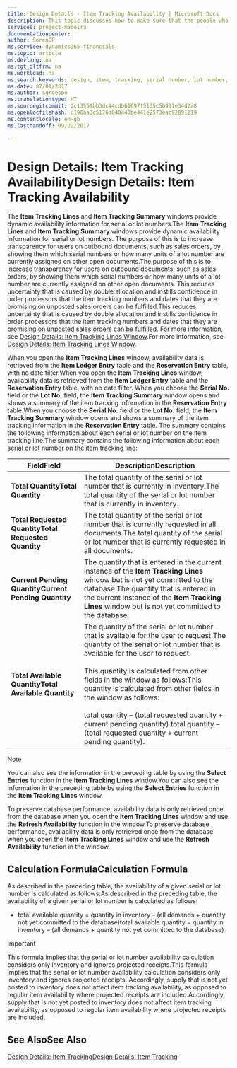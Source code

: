 ```yaml
---
title: Design Details - Item Tracking Availability | Microsoft Docs
description: This topic discusses how to make sure that the people who process orders can rely on the availability of serial or lot numbers.
services: project-madeira
documentationcenter: 
author: SorenGP
ms.service: dynamics365-financials
ms.topic: article
ms.devlang: na
ms.tgt_pltfrm: na
ms.workload: na
ms.search.keywords: design, item, tracking, serial number, lot number, outbound documents
ms.date: 07/01/2017
ms.author: sgroespe
ms.translationtype: HT
ms.sourcegitcommit: 2c13559bb3dc44cdb61697f5135c5b931e34d2a8
ms.openlocfilehash: d196aa3c5176d040440be441e2573eac92891219
ms.contentlocale: en-gb
ms.lasthandoff: 09/22/2017

---
```

# <a name="design-details-item-tracking-availability"></a><span data-ttu-id="6ebb3-103">Design Details: Item Tracking Availability</span><span class="sxs-lookup"><span data-stu-id="6ebb3-103">Design Details: Item Tracking Availability</span></span>
<span data-ttu-id="6ebb3-104">The **Item Tracking Lines** and **Item Tracking Summary** windows provide dynamic availability information for serial or lot numbers.</span><span class="sxs-lookup"><span data-stu-id="6ebb3-104">The **Item Tracking Lines** and **Item Tracking Summary** windows provide dynamic availability information for serial or lot numbers.</span></span> <span data-ttu-id="6ebb3-105">The purpose of this is to increase transparency for users on outbound documents, such as sales orders, by showing them which serial numbers or how many units of a lot number are currently assigned on other open documents.</span><span class="sxs-lookup"><span data-stu-id="6ebb3-105">The purpose of this is to increase transparency for users on outbound documents, such as sales orders, by showing them which serial numbers or how many units of a lot number are currently assigned on other open documents.</span></span> <span data-ttu-id="6ebb3-106">This reduces uncertainty that is caused by double allocation and instills confidence in order processors that the item tracking numbers and dates that they are promising on unposted sales orders can be fulfilled.</span><span class="sxs-lookup"><span data-stu-id="6ebb3-106">This reduces uncertainty that is caused by double allocation and instills confidence in order processors that the item tracking numbers and dates that they are promising on unposted sales orders can be fulfilled.</span></span> <span data-ttu-id="6ebb3-107">For more information, see [Design Details: Item Tracking Lines Window](design-details-item-tracking-lines-window.md).</span><span class="sxs-lookup"><span data-stu-id="6ebb3-107">For more information, see [Design Details: Item Tracking Lines Window](design-details-item-tracking-lines-window.md).</span></span>  
  
<span data-ttu-id="6ebb3-108">When you open the **Item Tracking Lines** window, availability data is retrieved from the **Item Ledger Entry** table and the **Reservation Entry** table, with no date filter.</span><span class="sxs-lookup"><span data-stu-id="6ebb3-108">When you open the **Item Tracking Lines** window, availability data is retrieved from the **Item Ledger Entry** table and the **Reservation Entry** table, with no date filter.</span></span> <span data-ttu-id="6ebb3-109">When you choose the **Serial No.** field or the **Lot No.** field, the **Item Tracking Summary** window opens and shows a summary of the item tracking information in the **Reservation Entry** table.</span><span class="sxs-lookup"><span data-stu-id="6ebb3-109">When you choose the **Serial No.** field or the **Lot No.** field, the **Item Tracking Summary** window opens and shows a summary of the item tracking information in the **Reservation Entry** table.</span></span> <span data-ttu-id="6ebb3-110">The summary contains the following information about each serial or lot number on the item tracking line:</span><span class="sxs-lookup"><span data-stu-id="6ebb3-110">The summary contains the following information about each serial or lot number on the item tracking line:</span></span>  
  
|<span data-ttu-id="6ebb3-111">Field</span><span class="sxs-lookup"><span data-stu-id="6ebb3-111">Field</span></span>|<span data-ttu-id="6ebb3-112">Description</span><span class="sxs-lookup"><span data-stu-id="6ebb3-112">Description</span></span>|  
|---------------------------------|---------------------------------------|  
|<span data-ttu-id="6ebb3-113">**Total Quantity**</span><span class="sxs-lookup"><span data-stu-id="6ebb3-113">**Total Quantity**</span></span>|<span data-ttu-id="6ebb3-114">The total quantity of the serial or lot number that is currently in inventory.</span><span class="sxs-lookup"><span data-stu-id="6ebb3-114">The total quantity of the serial or lot number that is currently in inventory.</span></span>|  
|<span data-ttu-id="6ebb3-115">**Total Requested Quantity**</span><span class="sxs-lookup"><span data-stu-id="6ebb3-115">**Total Requested Quantity**</span></span>|<span data-ttu-id="6ebb3-116">The total quantity of the serial or lot number that is currently requested in all documents.</span><span class="sxs-lookup"><span data-stu-id="6ebb3-116">The total quantity of the serial or lot number that is currently requested in all documents.</span></span>|  
|<span data-ttu-id="6ebb3-117">**Current Pending Quantity**</span><span class="sxs-lookup"><span data-stu-id="6ebb3-117">**Current Pending Quantity**</span></span>|<span data-ttu-id="6ebb3-118">The quantity that is entered in the current instance of the **Item Tracking Lines** window but is not yet committed to the database.</span><span class="sxs-lookup"><span data-stu-id="6ebb3-118">The quantity that is entered in the current instance of the **Item Tracking Lines** window but is not yet committed to the database.</span></span>|  
|<span data-ttu-id="6ebb3-119">**Total Available Quantity**</span><span class="sxs-lookup"><span data-stu-id="6ebb3-119">**Total Available Quantity**</span></span>|<span data-ttu-id="6ebb3-120">The quantity of the serial or lot number that is available for the user to request.</span><span class="sxs-lookup"><span data-stu-id="6ebb3-120">The quantity of the serial or lot number that is available for the user to request.</span></span><br /><br /> <span data-ttu-id="6ebb3-121">This quantity is calculated from other fields in the window as follows:</span><span class="sxs-lookup"><span data-stu-id="6ebb3-121">This quantity is calculated from other fields in the window as follows:</span></span><br /><br /> <span data-ttu-id="6ebb3-122">total quantity – (total requested quantity + current pending quantity).</span><span class="sxs-lookup"><span data-stu-id="6ebb3-122">total quantity – (total requested quantity + current pending quantity).</span></span>|  
  
> [!NOTE]  
>  <span data-ttu-id="6ebb3-123">You can also see the information in the preceding table by using the **Select Entries** function in the **Item Tracking Lines** window.</span><span class="sxs-lookup"><span data-stu-id="6ebb3-123">You can also see the information in the preceding table by using the **Select Entries** function in the **Item Tracking Lines** window.</span></span>  
  
<span data-ttu-id="6ebb3-124">To preserve database performance, availability data is only retrieved once from the database when you open the **Item Tracking Lines** window and use the **Refresh Availability** function in the window.</span><span class="sxs-lookup"><span data-stu-id="6ebb3-124">To preserve database performance, availability data is only retrieved once from the database when you open the **Item Tracking Lines** window and use the **Refresh Availability** function in the window.</span></span>  
  
## <a name="calculation-formula"></a><span data-ttu-id="6ebb3-125">Calculation Formula</span><span class="sxs-lookup"><span data-stu-id="6ebb3-125">Calculation Formula</span></span>  
<span data-ttu-id="6ebb3-126">As described in the preceding table, the availability of a given serial or lot number is calculated as follows:</span><span class="sxs-lookup"><span data-stu-id="6ebb3-126">As described in the preceding table, the availability of a given serial or lot number is calculated as follows:</span></span>  
  
* <span data-ttu-id="6ebb3-127">total available quantity = quantity in inventory – (all demands + quantity not yet committed to the database)</span><span class="sxs-lookup"><span data-stu-id="6ebb3-127">total available quantity = quantity in inventory – (all demands + quantity not yet committed to the database)</span></span>  
  
> [!IMPORTANT]  
>  <span data-ttu-id="6ebb3-128">This formula implies that the serial or lot number availability calculation considers only inventory and ignores projected receipts.</span><span class="sxs-lookup"><span data-stu-id="6ebb3-128">This formula implies that the serial or lot number availability calculation considers only inventory and ignores projected receipts.</span></span> <span data-ttu-id="6ebb3-129">Accordingly, supply that is not yet posted to inventory does not affect item tracking availability, as opposed to regular item availability where projected receipts are included.</span><span class="sxs-lookup"><span data-stu-id="6ebb3-129">Accordingly, supply that is not yet posted to inventory does not affect item tracking availability, as opposed to regular item availability where projected receipts are included.</span></span>  
  
## <a name="see-also"></a><span data-ttu-id="6ebb3-130">See Also</span><span class="sxs-lookup"><span data-stu-id="6ebb3-130">See Also</span></span>  
[<span data-ttu-id="6ebb3-131">Design Details: Item Tracking</span><span class="sxs-lookup"><span data-stu-id="6ebb3-131">Design Details: Item Tracking</span></span>](design-details-item-tracking.md)
